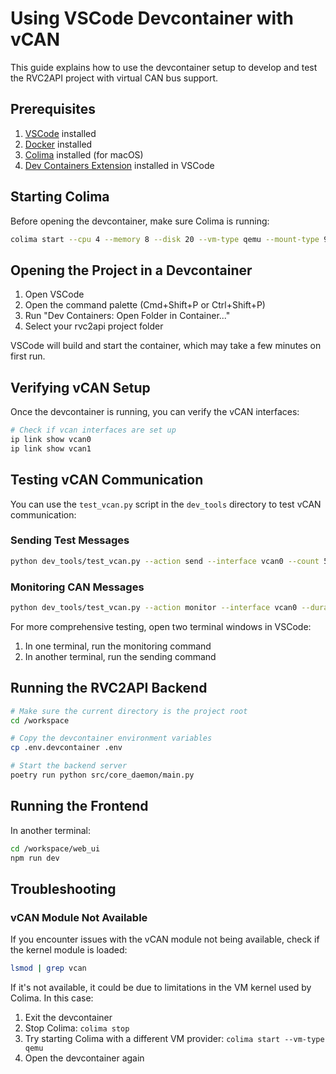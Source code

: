 # Using VSCode Devcontainer with vCAN

This guide explains how to use the devcontainer setup to develop and test the RVC2API project with virtual CAN bus support.

## Prerequisites

1. [VSCode](https://code.visualstudio.com/) installed
2. [Docker](https://www.docker.com/products/docker-desktop/) installed
3. [Colima](https://github.com/abiosoft/colima) installed (for macOS)
4. [Dev Containers Extension](https://marketplace.visualstudio.com/items?itemName=ms-vscode-remote.remote-containers) installed in VSCode

## Starting Colima

Before opening the devcontainer, make sure Colima is running:

```bash
colima start --cpu 4 --memory 8 --disk 20 --vm-type qemu --mount-type 9p --arch x86_64
```

## Opening the Project in a Devcontainer

1. Open VSCode
2. Open the command palette (Cmd+Shift+P or Ctrl+Shift+P)
3. Run "Dev Containers: Open Folder in Container..."
4. Select your rvc2api project folder

VSCode will build and start the container, which may take a few minutes on first run.

## Verifying vCAN Setup

Once the devcontainer is running, you can verify the vCAN interfaces:

```bash
# Check if vcan interfaces are set up
ip link show vcan0
ip link show vcan1
```

## Testing vCAN Communication

You can use the `test_vcan.py` script in the `dev_tools` directory to test vCAN communication:

### Sending Test Messages

```bash
python dev_tools/test_vcan.py --action send --interface vcan0 --count 5 --interval 0.5
```

### Monitoring CAN Messages

```bash
python dev_tools/test_vcan.py --action monitor --interface vcan0 --duration 60
```

For more comprehensive testing, open two terminal windows in VSCode:

1. In one terminal, run the monitoring command
2. In another terminal, run the sending command

## Running the RVC2API Backend

```bash
# Make sure the current directory is the project root
cd /workspace

# Copy the devcontainer environment variables
cp .env.devcontainer .env

# Start the backend server
poetry run python src/core_daemon/main.py
```

## Running the Frontend

In another terminal:

```bash
cd /workspace/web_ui
npm run dev
```

## Troubleshooting

### vCAN Module Not Available

If you encounter issues with the vCAN module not being available, check if the kernel module is loaded:

```bash
lsmod | grep vcan
```

If it's not available, it could be due to limitations in the VM kernel used by Colima. In this case:

1. Exit the devcontainer
2. Stop Colima: `colima stop`
3. Try starting Colima with a different VM provider: `colima start --vm-type qemu`
4. Open the devcontainer again
